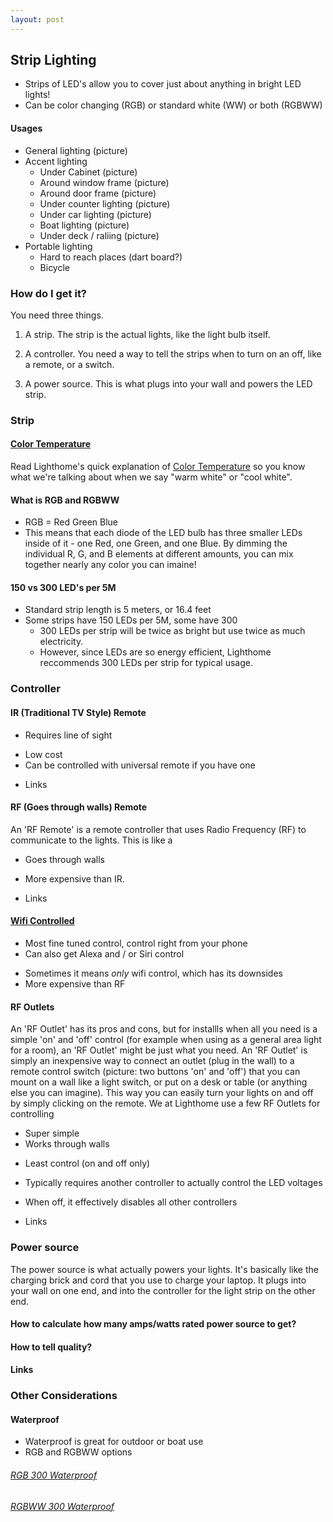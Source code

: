 ```yaml
---
layout: post
---
```


## Strip Lighting
- Strips of LED's allow you to cover just about anything in bright LED lights!
- Can be color changing (RGB) or standard white (WW) or both (RGBWW)

#### Usages
  - General lighting (picture)
  - Accent lighting 
    - Under Cabinet (picture)
    - Around window frame (picture)
    - Around door frame (picture)
    - Under counter lighting (picture)
    - Under car lighting (picture)
    - Boat lighting (picture)
    - Under deck / raliing (picture) 
  - Portable lighting
    - Hard to reach places (dart board?)
    - Bicycle


### How do I get it?

You need three things. 

1) A strip. The strip is the actual lights, like the light bulb itself.

2) A controller. You need a way to tell the strips when to turn on an off, like a remote, or a switch. 

3) A power source. This is what plugs into your wall and powers the LED strip. 



### Strip

#### [Color Temperature](/led/2017/02/color-temperature)

Read Lighthome's quick explanation of [Color Temperature](/led/2017/02/color-temperature) so you know what we're talking about when we say "warm white" or "cool white". 

#### What is RGB and RGBWW
  - RGB = Red Green Blue
  - This means that each diode of the LED bulb has three smaller LEDs inside of it - one Red, one Green, and one Blue. By dimming the individual R, G, and B elements at different amounts, you can mix together nearly any color you can imaine!

#### 150 vs 300 LED's per 5M
  - Standard strip length is 5 meters, or 16.4 feet
  - Some strips have 150 LEDs per 5M, some have 300
     - 300 LEDs per strip will be twice as bright but use twice as much electricity. 
     - However, since LEDs are so energy efficient, Lighthome reccommends 300 LEDs per strip for typical usage.  


  
### Controller

#### IR (Traditional TV Style) Remote 
  - Requires line of sight
  
  + Low cost
  + Can be controlled with universal remote if you have one

  - Links 

#### RF (Goes through walls) Remote

An 'RF Remote' is a remote controller that uses Radio Frequency (RF) to communicate to the lights. This is like a 

  - Goes through walls
  
  + More expensive than IR. 
  
  - Links 

 
#### [Wifi Controlled](/led/2017/02/wifi-controlled)
  + Most fine tuned control, control right from your phone
  + Can also get Alexa and / or Siri control
  
  - Sometimes it means *only* wifi control, which has its downsides
  - More expensive than RF

#### RF Outlets

An 'RF Outlet' has its pros and cons, but for installls when all you need is a simple 'on' and 'off' control (for example when using as a general area light for a room), an 'RF Outlet' might be just what you need. An 'RF Outlet' is simply an inexpensive way to connect an outlet (plug in the wall) to a remote control switch (picture: two buttons 'on' and 'off') that you can mount on a wall like a light switch, or put on a desk or table (or anything else you can imagine). This way you can easily turn your lights on and off by simply clicking on the remote. We at Lighthome use a few RF Outlets for controlling 

  + Super simple
  + Works through walls
  
  - Least control (on and off only)
  - Typically requires another controller to actually control the LED voltages
  - When off, it effectively disables all other controllers

  - Links 
  
### Power source

The power source is what actually powers your lights. It's basically like the charging brick and cord that you use to charge your laptop. It plugs into your wall on one end, and into the controller for the light strip on the other end. 

#### How to calculate how many amps/watts rated power source to get? 
#### How to tell quality? 
#### Links
  
  
### Other Considerations

#### Waterproof
  - Waterproof is great for outdoor or boat use
  - RGB and RGBWW options

###### [RGB 300 Waterproof](https://www.amazon.com/SUPERNIGHT-Waterproof-300LEDs-Changing-Flexible/dp/B00DTOAWZ2/ref=sr_1_5?ie=UTF8&qid=1487743864&sr=8-5&keywords=rgb+waterproof)

###### [RGBWW 300 Waterproof](https://www.amazon.com/LEDENET-300LEDs-Flexible-Waterproof-Lighting/dp/B00N5TNPO6/ref=sr_1_3?ie=UTF8&qid=1487743189&sr=8-3&keywords=rgbww+waterproof)




